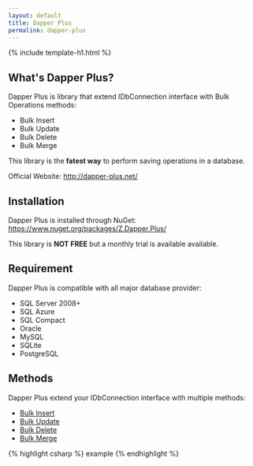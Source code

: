 ```yaml
---
layout: default
title: Dapper Plus
permalink: dapper-plus
---
```


{% include template-h1.html %}

## What's Dapper Plus?
Dapper Plus is library that extend IDbConnection interface with Bulk Operations methods:

- Bulk Insert
- Bulk Update
- Bulk Delete
- Bulk Merge

This library is the **fatest way** to perform saving operations in a database.

Official Website: <a href="http://dapper-plus.net/" target="_blank">http://dapper-plus.net/</a>

## Installation
Dapper Plus is installed through NuGet: <a href="https://www.nuget.org/packages/Z.Dapper.Plus/" target="_blank">https://www.nuget.org/packages/Z.Dapper.Plus/</a>

This library is **NOT FREE** but a monthly trial is available available.

## Requirement
Dapper Plus is compatible with all major database provider:

- SQL Server 2008+
- SQL Azure
- SQL Compact
- Oracle
- MySQL
- SQLite
- PostgreSQL

## Methods
Dapper Plus extend your IDbConnection interface with multiple methods:

- [Bulk Insert](/bulk-insert)
- [Bulk Update](/bulk-update)
- [Bulk Delete](/bulk-delete)
- [Bulk Merge](/bulk-merge)

{% highlight csharp %}
example
{% endhighlight %}


